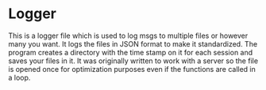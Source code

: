 # Logger
This is a logger file which is used to log msgs to multiple files or however many you want.
It logs the files in JSON format to make it standardized.
The program creates a directory with the time stamp on it for each session and saves your files in it.
It was originally written to work with a server so the file is opened once for optimization purposes even if the functions are called in a loop.
